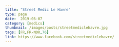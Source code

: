 ```yaml
---
title: "Street Medic Le Havre"
type: page
date:  2019-03-07
category: [medics]
thumbnail: /images/posts/streetmediclehavre.jpg
tags: [FR,FR-NOR,76]
link: https://www.facebook.com/streetmediclehavre/
---
```

